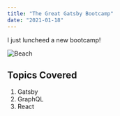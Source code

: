 ```yaml
---
title: "The Great Gatsby Bootcamp"
date: "2021-01-18"
---
```


I just luncheed a new bootcamp!

![Beach](./beach-surfers.jpg)

## Topics Covered

1. Gatsby
2. GraphQL
3. React